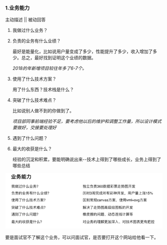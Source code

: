 ### 1.业务能力

主动描述 || 被动回答

1. 我做过什么业务？
2. 负责的业务有什么业绩？

    最好是能量化，比如说用户量变成了多少，性能提升了多少，收入增加了多少。总之，最好找到证明这个业绩的数据。

    *2018的年新增项目较往年多了6-7个。*

3. 使用了什么技术方案？

    用了什么东西？技术栈是什么？

4. 突破了什么技术难点？

    比如说别人做不到的你做到了。

    *项目部同事前端经验不足，要考虑他以后的维护和调整工作量，所以设计模式要做好，交接要处理好*

5. 遇到了什么问题？
6. 最大的收获是什么？

    经验的沉淀和积累，要能明确说出来--技术上得到了哪些成长，业务上得到了哪些总结

![业务能力示例](./imgs/业务能力示例.png)

要是面试官不了解这个业务，可以问面试官，是否要打开这个网站给他看一下。